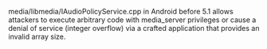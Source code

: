 media/libmedia/IAudioPolicyService.cpp in Android before 5.1 allows attackers to execute arbitrary code with media_server privileges or cause a denial of service (integer overflow) via a crafted application that provides an invalid array size.
